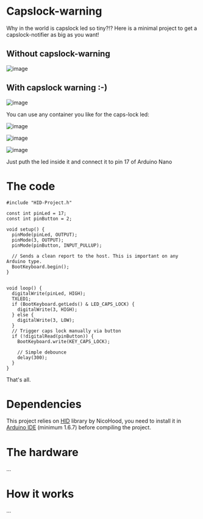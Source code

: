 # Capslock-warning
Why in the world is capslock led so tiny?!? Here is a minimal project to get a capslock-notifier as big as you want!

## Without capslock-warning

![image](https://github.com/user-attachments/assets/2d9db0d6-b711-4153-be24-ce27355a031e)

## With capslock warning :-)

![image](https://github.com/user-attachments/assets/118a62d6-a1f4-4f2f-bea3-c8a582432003)

You can use any container you like for the caps-lock led:

![image](https://github.com/user-attachments/assets/5a2deb35-899d-4497-bd71-f3c26ec3e161)

![image](https://github.com/user-attachments/assets/597c4fa3-fd73-468c-bb48-697386a2875a)

![image](https://github.com/user-attachments/assets/7ea8f7a5-9cee-4d53-8fc0-2f9bbdf81aab)

Just puth the led inside it and connect it to pin 17 of Arduino Nano

# The code

```
#include "HID-Project.h"

const int pinLed = 17;
const int pinButton = 2;

void setup() {
  pinMode(pinLed, OUTPUT);
  pinMode(3, OUTPUT);
  pinMode(pinButton, INPUT_PULLUP);

  // Sends a clean report to the host. This is important on any Arduino type.
  BootKeyboard.begin();
}


void loop() {
  digitalWrite(pinLed, HIGH);
  TXLED1;
  if (BootKeyboard.getLeds() & LED_CAPS_LOCK) {
    digitalWrite(3, HIGH);
  } else {
    digitalWrite(3, LOW);
  }
  // Trigger caps lock manually via button
  if (!digitalRead(pinButton)) {
    BootKeyboard.write(KEY_CAPS_LOCK);

    // Simple debounce
    delay(300);
  }
}
```

That's all.

# Dependencies

This project relies on  [HID](https://github.com/NicoHood/HID) library by NicoHood, you need to install it in [Arduino IDE](https://www.arduino.cc/en/software) (minimum 1.6.7) before compiling the project.

# The hardware

...


# How it works

...



